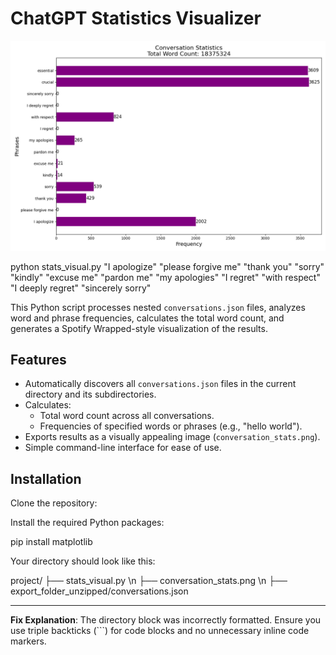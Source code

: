 # ChatGPT Statistics Visualizer

![Example Visualization](https://github.com/bdytx5/chatgpt_wrapped/blob/main/conversation-stats.png?raw=true)

python stats_visual.py "I apologize" "please forgive me" "thank you" "sorry" "kindly" "excuse me" "pardon me" "my apologies" "I regret" "with respect" "I deeply regret" "sincerely sorry"


This Python script processes nested `conversations.json` files, analyzes word and phrase frequencies, calculates the total word count, and generates a Spotify Wrapped-style visualization of the results.

## Features

- Automatically discovers all `conversations.json` files in the current directory and its subdirectories.
- Calculates:
  - Total word count across all conversations.
  - Frequencies of specified words or phrases (e.g., "hello world").
- Exports results as a visually appealing image (`conversation_stats.png`).
- Simple command-line interface for ease of use.

## Installation

Clone the repository:

Install the required Python packages:

pip install matplotlib


Your directory should look like this:

project/ ├── stats_visual.py \n
         ├── conversation_stats.png \n
         ├── export_folder_unzipped/conversations.json


---

**Fix Explanation**: The directory block was incorrectly formatted. Ensure you use triple backticks (\`\`\`) for code blocks and no unnecessary inline code markers.
